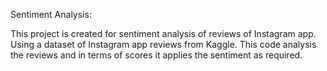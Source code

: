 Sentiment Analysis:

This project is created for sentiment analysis of reviews of Instagram app. Using a dataset of Instagram app reviews from Kaggle. This code analysis the reviews and in terms of scores it applies the sentiment as required.
